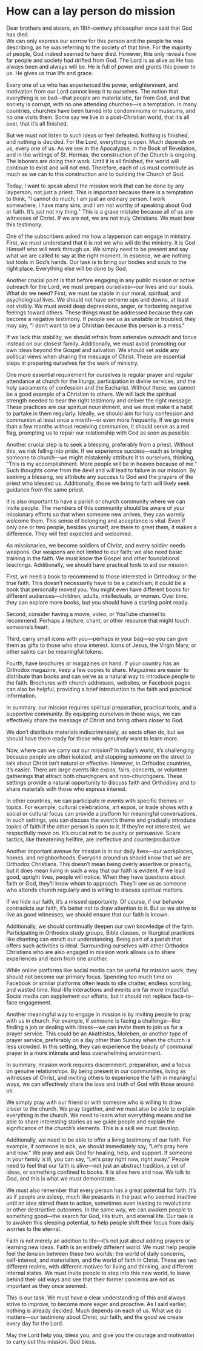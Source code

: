 # How can a lay person do mission

Dear brothers and sisters, an 18th-century philosopher once said that God has died.  
We can only express our sorrow for this person and the people he was describing, as he was referring to the society of that time. For the majority of people, God indeed seemed to have died. However, this only reveals how far people and society had drifted from God. The Lord is as alive as He has always been and always will be. He is full of power and grants this power to us. He gives us true life and grace.  

Every one of us who has experienced the power, enlightenment, and motivation from our Lord cannot keep it to ourselves. The notion that everything is so bad—that people are materialistic, far from God, and that society is corrupt, with no one attending churches—is a temptation. In many countries, churches have been turned into condominiums or museums, and no one visits them. Some say we live in a post-Christian world, that it’s all over, that it’s all finished.  

But we must not listen to such ideas or feel defeated. Nothing is finished, and nothing is decided. For the Lord, everything is open. Much depends on us, every one of us. As we see in the Apocalypse, in the Book of Revelation, and in the writings of St. Hermas, the construction of the Church is ongoing. The laborers are doing their work. Until it is all finished, the world will continue to exist and will not end. Therefore, each of us must contribute as much as we can to this construction and to building the Church of God.  

Today, I want to speak about the mission work that can be done by any layperson, not just a priest. This is important because there is a temptation to think, "I cannot do much; I am just an ordinary person. I work somewhere, I have many sins, and I am not worthy of speaking about God or faith. It’s just not my thing." This is a grave mistake because all of us are witnesses of Christ. If we are not, we are not truly Christians. We must bear this testimony.  

One of the subscribers asked me how a layperson can engage in ministry. First, we must understand that it is not we who will do the ministry. It is God Himself who will work through us. We simply need to be present and say what we are called to say at the right moment. In essence, we are nothing but tools in God’s hands. Our task is to bring our bodies and souls to the right place. Everything else will be done by God.  

Another crucial point is that before engaging in any public mission or active outreach for the Lord, we must prepare ourselves—our lives and our souls. What do we need? First, we must be stable in our moral, spiritual, and psychological lives. We should not have extreme ups and downs, at least not visibly. We must avoid deep depressions, anger, or harboring negative feelings toward others. These things must be addressed because they can become a negative testimony. If people see us as unstable or troubled, they may say, "I don’t want to be a Christian because this person is a mess."  

If we lack this stability, we should refrain from extensive outreach and focus instead on our closest family. Additionally, we must avoid promoting our own ideas beyond the Gospel and salvation. We should set aside any political views when sharing the message of Christ. These are essential steps in preparing ourselves for the work of ministry.

One more essential requirement for ourselves is regular prayer and regular attendance at church for the liturgy, participation in divine services, and the holy sacraments of confession and the Eucharist. Without these, we cannot be a good example of a Christian to others. We will lack the spiritual strength needed to bear the right testimony and deliver the right message. These practices are our spiritual nourishment, and we must make it a habit to partake in them regularly. Ideally, we should aim for holy confession and communion at least once a month—or even more frequently. If we go more than a few months without receiving communion, it should serve as a red flag, prompting us to repair our relationship with God as soon as possible.  

Another crucial step is to seek a blessing, preferably from a priest. Without this, we risk falling into pride. If we experience success—such as bringing someone to church—we might mistakenly attribute it to ourselves, thinking, "This is my accomplishment. More people will be in heaven because of me." Such thoughts come from the devil and will lead to failure in our mission. By seeking a blessing, we attribute any success to God and the prayers of the priest who blessed us. Additionally, those we bring to faith will likely seek guidance from the same priest.  

It is also important to have a parish or church community where we can invite people. The members of this community should be aware of your missionary efforts so that when someone new arrives, they can warmly welcome them. This sense of belonging and acceptance is vital. Even if only one or two people, besides yourself, are there to greet them, it makes a difference. They will feel expected and welcomed.  

As missionaries, we become soldiers of Christ, and every soldier needs weapons. Our weapons are not limited to our faith; we also need basic training in the faith. We must know the Gospel and other foundational teachings. Additionally, we should have practical tools to aid our mission.  

First, we need a book to recommend to those interested in Orthodoxy or the true faith. This doesn’t necessarily have to be a catechism; it could be a book that personally moved you. You might even have different books for different audiences—children, adults, intellectuals, or women. Over time, they can explore more books, but you should have a starting point ready.  

Second, consider having a movie, video, or YouTube channel to recommend. Perhaps a lecture, chant, or other resource that might touch someone’s heart.  

Third, carry small icons with you—perhaps in your bag—so you can give them as gifts to those who show interest. Icons of Jesus, the Virgin Mary, or other saints can be meaningful tokens.  

Fourth, have brochures or magazines on hand. If your country has an Orthodox magazine, keep a few copies to share. Magazines are easier to distribute than books and can serve as a natural way to introduce people to the faith. Brochures with church addresses, websites, or Facebook pages can also be helpful, providing a brief introduction to the faith and practical information.  

In summary, our mission requires spiritual preparation, practical tools, and a supportive community. By equipping ourselves in these ways, we can effectively share the message of Christ and bring others closer to God.

We don’t distribute materials indiscriminately, as sects often do, but we should have them ready for those who genuinely want to learn more.  

Now, where can we carry out our mission? In today’s world, it’s challenging because people are often isolated, and stopping someone on the street to talk about Christ isn’t natural or effective. However, in Orthodox countries, it’s easier. There are large events like expos, fairs, concerts, or volunteer gatherings that attract both churchgoers and non-churchgoers. These settings provide a natural opportunity to discuss faith and Orthodoxy and to share materials with those who express interest.  

In other countries, we can participate in events with specific themes or topics. For example, cultural celebrations, art expos, or trade shows with a social or cultural focus can provide a platform for meaningful conversations. In such settings, you can discuss the event’s theme and gradually introduce topics of faith if the other person is open to it. If they’re not interested, we respectfully move on. It’s crucial not to be pushy or persuasive. Scare tactics, like threatening hellfire, are ineffective and counterproductive.  

Another important avenue for mission is in our daily lives—our workplaces, homes, and neighborhoods. Everyone around us should know that we are Orthodox Christians. This doesn’t mean being overly assertive or preachy, but it does mean living in such a way that our faith is evident. If we lead good, upright lives, people will notice. When they have questions about faith or God, they’ll know whom to approach. They’ll see us as someone who attends church regularly and is willing to discuss spiritual matters.  

If we hide our faith, it’s a missed opportunity. Of course, if our behavior contradicts our faith, it’s better not to draw attention to it. But as we strive to live as good witnesses, we should ensure that our faith is known.  

Additionally, we should continually deepen our own knowledge of the faith. Participating in Orthodox study groups, Bible classes, or liturgical practices like chanting can enrich our understanding. Being part of a parish that offers such activities is ideal. Surrounding ourselves with other Orthodox Christians who are also engaged in mission work allows us to share experiences and learn from one another.  

While online platforms like social media can be useful for mission work, they should not become our primary focus. Spending too much time on Facebook or similar platforms often leads to idle chatter, endless scrolling, and wasted time. Real-life interactions and events are far more impactful. Social media can supplement our efforts, but it should not replace face-to-face engagement.  

Another meaningful way to engage in mission is by inviting people to pray with us in church. For example, if someone is facing a challenge—like finding a job or dealing with illness—we can invite them to join us for a prayer service. This could be an Akathistos, Moleben, or another type of prayer service, preferably on a day other than Sunday when the church is less crowded. In this setting, they can experience the beauty of communal prayer in a more intimate and less overwhelming environment.  

In summary, mission work requires discernment, preparation, and a focus on genuine relationships. By being present in our communities, living as witnesses of Christ, and inviting others to experience the faith in meaningful ways, we can effectively share the love and truth of God with those around us.

We simply pray with our friend or with someone who is willing to draw closer to the church. We pray together, and we must also be able to explain everything in the church. We need to learn what everything means and be able to share interesting stories as we guide people and explain the significance of the church’s elements. This is a skill we must develop.  

Additionally, we need to be able to offer a living testimony of our faith. For example, if someone is sick, we should immediately say, “Let’s pray here and now.” We pray and ask God for healing, help, and support. If someone in your family is ill, you can say, “Let’s pray right now, right away.” People need to feel that our faith is alive—not just an abstract tradition, a set of ideas, or something confined to books. It is alive here and now. We talk to God, and this is what we must demonstrate.  

We must also remember that every person has a great potential for faith. It’s as if people are asleep, much like peasants in the past who seemed inactive until an idea stirred them to action, sometimes even leading to revolutions or other destructive outcomes. In the same way, we can awaken people to something good—the search for God, His truth, and eternal life. Our task is to awaken this sleeping potential, to help people shift their focus from daily worries to the eternal.  

Faith is not merely an addition to life—it’s not just about adding prayers or learning new ideas. Faith is an entirely different world. We must help people feel the tension between these two worlds: the world of daily concerns, self-interest, and materialism, and the world of faith in Christ. These are two different realms, with different motives for living and thinking, and different internal states. We must invite people to step into this new world, to leave behind their old ways and see that their former concerns are not as important as they once seemed.  

This is our task. We must have a clear understanding of this and always strive to improve, to become more eager and proactive. As I said earlier, nothing is already decided. Much depends on each of us. What we do matters—our testimony about Christ, our faith, and the good we create every day for the Lord.  

May the Lord help you, bless you, and give you the courage and motivation to carry out this mission. God bless.

